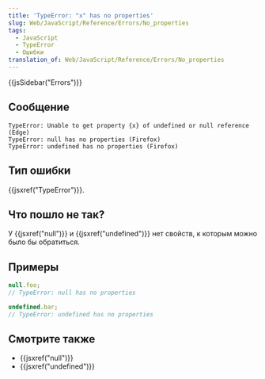 ```yaml
---
title: 'TypeError: "x" has no properties'
slug: Web/JavaScript/Reference/Errors/No_properties
tags:
  - JavaScript
  - TypeError
  - Ошибки
translation_of: Web/JavaScript/Reference/Errors/No_properties
---
```


{{jsSidebar("Errors")}}

## Сообщение

```
TypeError: Unable to get property {x} of undefined or null reference (Edge)
TypeError: null has no properties (Firefox)
TypeError: undefined has no properties (Firefox)
```

## Тип ошибки

{{jsxref("TypeError")}}.

## Что пошло не так?

У {{jsxref("null")}} и {{jsxref("undefined")}} нет свойств, к которым можно было бы обратиться.

## Примеры

```js example-bad
null.foo;
// TypeError: null has no properties

undefined.bar;
// TypeError: undefined has no properties
```

## Смотрите также

- {{jsxref("null")}}
- {{jsxref("undefined")}}
